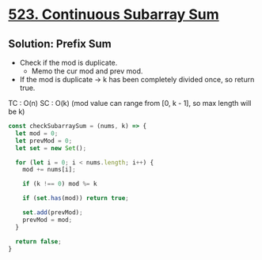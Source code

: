 # [523. Continuous Subarray Sum](https://leetcode.com/problems/continuous-subarray-sum/)

## Solution: Prefix Sum
- Check if the mod is duplicate.
  - Memo the cur mod and prev mod.
- If the mod is duplicate -> k has been completely divided once, so return true.

TC : O(n)
SC : O(k) (mod value can range from [0, k - 1], so max length will be k)

```js
const checkSubarraySum = (nums, k) => {
  let mod = 0;
  let prevMod = 0;
  let set = new Set();

  for (let i = 0; i < nums.length; i++) {
    mod += nums[i];

    if (k !== 0) mod %= k

    if (set.has(mod)) return true;

    set.add(prevMod);
    prevMod = mod;
  }

  return false;
}
```
